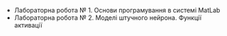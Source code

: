 - Лабораторна робота № 1. Основи програмування в системі MatLab
- Лабораторна робота № 2. Моделі штучного нейрона. Функції активації
